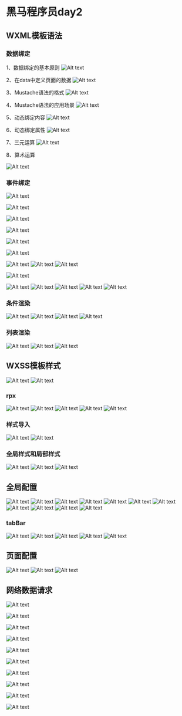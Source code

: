 # 黑马程序员day2

## WXML模板语法

### 数据绑定
1、数据绑定的基本原则
![Alt text](day2/image.png)

2、在data中定义页面的数据
![Alt text](day2/image-1.png)

3、Mustache语法的格式
![Alt text](day2/image-2.png)

4、Mustache语法的应用场景
![Alt text](day2/image-3.png)

5、动态绑定内容
![Alt text](day2/image-4.png)

6、动态绑定属性
![Alt text](day2/image-5.png)

7、三元运算
![Alt text](day2/image-6.png)

8、算术运算

![Alt text](day2/image-7.png)

### 事件绑定
![Alt text](day2/image-8.png)

![Alt text](day2/image-9.png)

![Alt text](day2/image-10.png)

![Alt text](day2/image-11.png)

![Alt text](day2/image-12.png)

![Alt text](day2/image-13.png)

![Alt text](day2/image-14.png)
![Alt text](day2/image-15.png)
![Alt text](day2/image-16.png)

![Alt text](day2/image-17.png)

![Alt text](day2/image-18.png)
![Alt text](day2/image-19.png)
![Alt text](day2/image-20.png)
![Alt text](day2/image-21.png)
![Alt text](day2/image-22.png)

### 条件渲染
![Alt text](day2/image-23.png)
![Alt text](day2/image-24.png)
![Alt text](day2/image-25.png)
![Alt text](day2/image-26.png)

### 列表渲染
![Alt text](day2/image-27.png)
![Alt text](day2/image-28.png)
![Alt text](day2/image-29.png)

## WXSS模板样式
![Alt text](day2/image-30.png)
![Alt text](day2/image-31.png)

### rpx
![Alt text](day2/image-32.png)
![Alt text](day2/image-33.png)
![Alt text](day2/image-34.png)
![Alt text](day2/image-35.png)
![Alt text](day2/image-36.png)

### 样式导入
![Alt text](day2/image-37.png)
![Alt text](day2/image-38.png)

### 全局样式和局部样式
![Alt text](day2/image-39.png)
![Alt text](day2/image-40.png)
![Alt text](day2/image-41.png)

## 全局配置
![Alt text](day2/image-42.png)
![Alt text](day2/image-43.png)
![Alt text](day2/image-44.png)
![Alt text](day2/image-45.png)
![Alt text](day2/image-46.png)
![Alt text](day2/image-47.png)
![Alt text](day2/image-48.png)
![Alt text](day2/image-49.png)
![Alt text](day2/image-50.png)
![Alt text](day2/image-51.png)
![Alt text](day2/image-52.png)

### tabBar
![Alt text](day2/image-53.png)
![Alt text](day2/image-54.png)
![Alt text](day2/image-55.png)
![Alt text](day2/image-56.png)
![Alt text](day2/image-57.png)

## 页面配置
![Alt text](day2/image-58.png)
![Alt text](day2/image-59.png)
![Alt text](day2/image-60.png)

## 网络数据请求
![Alt text](day2/image-61.png)

![Alt text](day2/image-62.png)

![Alt text](day2/image-63.png)

![Alt text](day2/image-64.png)

![Alt text](day2/image-65.png)

![Alt text](day2/image-66.png)

![Alt text](day2/image-67.png)

![Alt text](day2/image-68.png)

![Alt text](day2/image-69.png)

![Alt text](day2/image-70.png)
